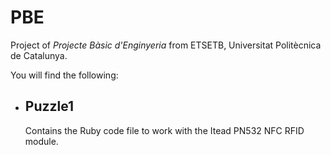 # PBE
Project of _Projecte Bàsic d'Enginyeria_ from ETSETB, Universitat Politècnica de Catalunya.

You will find the following:
* ## Puzzle1
  Contains the Ruby code file to work with the Itead PN532 NFC RFID module.
